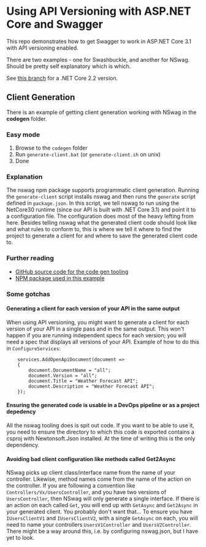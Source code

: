 # Using API Versioning with ASP.NET Core and Swagger

This repo demonstrates how to get Swagger to work in ASP.NET Core 3.1 with API versioning enabled.

There are two examples - one for Swashbuckle, and another for NSwag. Should be pretty self explanatory which is which.

See [this branch](https://github.com/kane-armstrong/dotnet-core-api-versioning-and-open-api/tree/net-core-2.2) for a
.NET Core 2.2 version.

## Client Generation

There is an example of getting client generation working with NSwag in the **codegen** folder. 

### Easy mode

1. Browse to the `codegen` folder
2. Run `generate-client.bat` (or `generate-client.sh` on unix)
3. Done

### Explanation

The nswag npm package supports programmatic client generation. Running the `generate-client` script
installs nswag and then runs the `generate` script defined in `package.json`. In this script, we tell 
nswag to run using the NetCore30 runtime (since our API is built with .NET Core 3.1) and point it to 
a configuration file. The configuration does most of the heavy lefting from here. Besides telling
nswag what the generated client code should look like and what rules to conform to, this is where
we tell it where to find the project to generate a client for and where to save the generated client 
code to.

### Further reading

* [GitHub source code for the code gen tooling](https://github.com/RicoSuter/NSwag)
* [NPM package used in this example](https://www.npmjs.com/package/nswag)


### Some gotchas

#### Generating a client for each version of your API in the same output

When using API versioning, you might want to generate a client for each version of your API in a single pass and in the same output. 
This won't happen if you are running independent specs for each version; you will need a spec that displays all versions of your API. 
Example of how to do this in `ConfigureServices`:

````
    services.AddOpenApiDocument(document =>
    {
        document.DocumentName = "all";
        document.Version = "all";
        document.Title = "Weather Forecast API";
        document.Description = "Weather Forecast API";
    });
````

#### Ensuring the generated code is usable in a DevOps pipeline or as a project depedency

All the nswag tooling does is spit out code. If you want to be able to use it, you need to ensure the directory to which this code is exported
contains a csproj with Newtonsoft.Json installed. At the time of writing this is the only dependency.

#### Avoiding bad client configuration like methods called Get2Async

NSwag picks up client class/interface name from the name of your controller. Likewise, method names come from the name of the action on the controller.
If you are following a convention like `Controllers/Vx/UsersController`, and you have two versions of `UsersController`, then NSwag will only generate
a single interface. If there is an action on each called `Get`, you will end up with `GetAsync` and `Get2Async` in your generated client. You probably
don't want that... To ensure you have `IUsersClientV1` and `IUsersClientV2`, with a single `GetAsync` on each, you will need to name your controllers
`UsersV1Controller` and `UsersV2Controller`. There might be a way around this, i.e. by configuring nswag.json, but I have yet to look.
